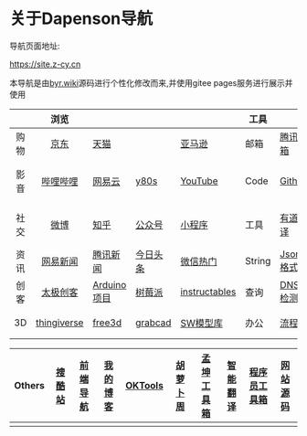 # 关于Dapenson导航

导航页面地址:

https://site.z-cy.cn



本导航是由[byr.wiki](https://github.com/byrwiki/byrwiki)源码进行个性化修改而来,并使用gitee pages服务进行展示并使用 



|      |                    浏览                     |                                                     |                                                         |                                                          | 工具   |                                                              |                                                     |                                                      |                                                              |
| :--: | :-----------------------------------------: | --------------------------------------------------- | ------------------------------------------------------- | -------------------------------------------------------- | ------ | ------------------------------------------------------------ | --------------------------------------------------- | ---------------------------------------------------- | ------------------------------------------------------------ |
| 购物 |         [京东](http://www.jd.com/)          | [天猫](https://www.tmall.com/)                      |                                                         | [亚马逊](https://www.amazon.cn/)                         | 邮箱   | [腾讯邮箱](https://mail.qq.com/)                             | [网易邮箱](http://email.163.com/)                   | [谷歌邮箱](https://mail.google.com/)                 | [阿里邮箱](https://mail.aliyun.com/)                         |
| 影音 |    [哔哩哔哩](https://www.bilibili.com/)    | [网易云](https://music.163.com/)                    | [y80s](http://www.8080s.net/)                           | [YouTube](https://www.youtube.com/)                      | Code   | [Github](https://github.com/)                                | [Gitee](https://gitee.com/)                         | [coding](https://coding.net/)                        | [远程工作台](https://dapenson.cloudstudio.net/dashboard/workspace) |
| 社交 |          [微博](http://weibo.com/)          | [知乎](https://www.zhihu.com/)                      | [公众号](https://mp.weixin.qq.com/cgi-bin/home?t=home/) | [小程序](https://mp.weixin.qq.com/wxamp/home/)           | 工具   | [有道翻译](http://fanyi.youdao.com/)                         | [md目录生成](https://sleepeatcode.com/ghtoc)        | [短链生成](http://suo.im/)                           | [aliIOT生成](https://x223222981.gitee.io/aliyun_mqttpassword_get/) |
| 资讯 |      [网易新闻](http://news.163.com/)       | [腾讯新闻](http://news.qq.com/)                     | [今日头条](http://www.toutiao.com/)                     | [微信热门](http://weixin.sogou.com/)                     | String | [Json格式化](https://www.json.cn/?tdsourcetag=s_pcqq_aiomsg) | [博文导出](http://dapenson.icu/n/tool-jekyll-post/) | [ArduinoJson](https://arduinojson.org/v6/assistant/) | [正则验证](https://regex101.com/)                            |
| 创客 |  [太极创客](http://www.taichi-maker.com/)   | [Arduino项目](https://create.arduino.cc/projecthub) | [树莓派](https://shumeipai.nxez.com/)                   | [instructables](https://www.instructables.com/workshop/) | 查询   | [DNS检测](https://zijian.aliyun.com/?spm=5176.100251.0.0.5fb54f15mPPLsC#/domainDetect) | [端口扫描](https://tool.chinaz.com/port)            | [快递查询](https://www.kuaidi100.com/)               | [高德地图](https://www.amap.com/)                            |
|  3D  | [thingiverse](https://www.thingiverse.com/) | [free3d](https://free3d.com/)                       | [grabcad](https://grabcad.com/library)                  | [SW模型库](https://www.3dcontentcentral.cn/)             | 办公   | [流程图](https://www.processon.com/)                         | [文件中转](https://app.tmp.link/?tmpui_page=/)      | [搜图集合](https://www.91sotu.com/)                  | [格式转换](https://cn.office-converter.com/)                 |

| Others | [搜酷站](https://www.soukuzhan.com/) | [前端导航](http://www.alloyteam.com/nav/) | [我的博客](http://dapenson.icu/) | [OKTools](https://oktools.net/) | [胡萝卜周](http://www.carrotchou.blog/) | [孟坤工具箱](http://tool.mkblog.cn/) | [智能翻译](https://www.deepl.com/translator) | [程序员工具箱](https://tool.lu/) | [网站源码](https://github.com/byrwiki/byrwiki) |
| :----: | ------------------------------------ | ----------------------------------------- | -------------------------------- | ------------------------------- | --------------------------------------- | ------------------------------------ | -------------------------------------------- | -------------------------------- | ---------------------------------------------- |
|        |                                      |                                           |                                  |                                 |                                         |                                      |                                              |                                  |                                                |
